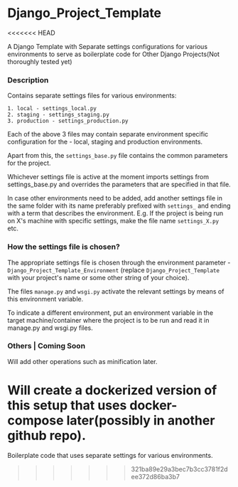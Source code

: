 # Django_Project_Template
<<<<<<< HEAD

A Django Template with Separate settings configurations for various environments to serve as boilerplate code for Other Django Projects(Not thoroughly tested yet)

### Description

Contains separate settings files for various environments:

	1. local - settings_local.py
	2. staging - settings_staging.py
	3. production - settings_production.py

Each of the above 3 files may contain separate environment specific configuration for the - local, staging and production environments.

Apart from this, the ```settings_base.py``` file contains the common parameters for the project.

Whichever settings file is active at the moment imports settings from settings_base.py and overrides the parameters that are specified in that file.

In case other environments need to be added, add another settings file in the same folder with its name preferably prefixed with ```settings_``` and ending with a term that describes the environment. E.g. If the project is being run on X's machine with specific settings, make the file name ```settings_X.py``` etc.

### How the settings file is chosen?

The appropriate settings file is chosen through the environment parameter - ```Django_Project_Template_Environment``` (replace ```Django_Project_Template``` with your project's name or some other string of your choice).

The files ```manage.py``` and ```wsgi.py``` activate the relevant settings by means of this environment variable.

To indicate a different environment, put an environment variable in the target machine/container where the project is to be run and read it in manage.py and wsgi.py files.

### Others | Coming Soon

Will add other operations such as minification later.

Will create a dockerized version of this setup that uses docker-compose later(possibly in another github repo).
=======
Boilerplate code that uses separate settings for various environments.
>>>>>>> 321ba89e29a3bec7b3cc3781f2dee372d86ba3b7
